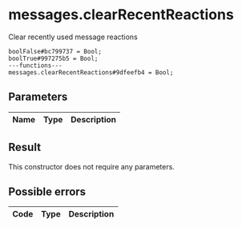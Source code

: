# messages.clearRecentReactions
Clear recently used message reactions

```
boolFalse#bc799737 = Bool;
boolTrue#997275b5 = Bool;
---functions---
messages.clearRecentReactions#9dfeefb4 = Bool;
```

## Parameters
| Name | Type | Description |
| ---- | :----: | ----------- |


## Result
This constructor does not require any parameters.

## Possible errors
| Code | Type | Description |
| ---- | :----: | ----------- |

